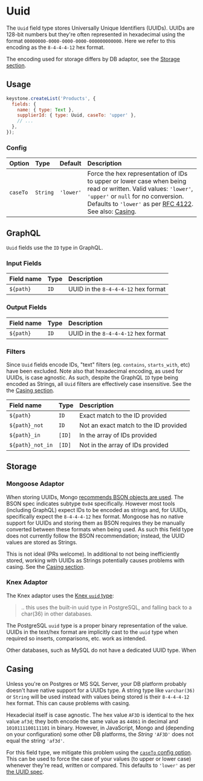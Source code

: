 <!--[meta]
section: field-types
title: Uuid
[meta]-->

# Uuid

The `Uuid` field type stores Universally Unique Identifiers (UUIDs).
UUIDs are 128-bit numbers but they're often represented in hexadecimal using the format `00000000-0000-0000-0000-000000000000`.
Here we refer to this encoding as the `8-4-4-4-12` hex format.

The encoding used for storage differs by DB adaptor, see the [Storage section](#storage).

## Usage

```js
keystone.createList('Products', {
  fields: {
    name: { type: Text },
    supplierId: { type: Uuid, caseTo: 'upper' },
    // ...
  },
});
```

### Config

| Option   | Type     | Default   | Description                                                                                                                                                                                                                                                       |
| :------- | :------- | :-------- | :---------------------------------------------------------------------------------------------------------------------------------------------------------------------------------------------------------------------------------------------------------------- |
| `caseTo` | `String` | `'lower'` | Force the hex representation of IDs to upper or lower case when being read or written. Valid values: `'lower'`, `'upper'` or `null` for no conversion. Defaults to `'lower'` as per [RFC 4122](https://tools.ietf.org/html/rfc4122). See also: [Casing](#casing). |

## GraphQL

`Uuid` fields use the `ID` type in GraphQL.

### Input Fields

| Field name | Type | Description                         |
| :--------- | :--- | :---------------------------------- |
| `${path}`  | `ID` | UUID in the `8-4-4-4-12` hex format |

### Output Fields

| Field name | Type | Description                         |
| :--------- | :--- | :---------------------------------- |
| `${path}`  | `ID` | UUID in the `8-4-4-4-12` hex format |

### Filters

Since `Uuid` fields encode IDs, "text" filters (eg. `contains`, `starts_with`, etc) have been excluded.
Note also that hexadecimal encoding, as used for UUIDs, is case agnostic.
As such, despite the GraphQL `ID` type being encoded as Strings, all `Uuid` filters are effectively case insensitive.
See the the [Casing section](#casing).

| Field name       | Type   | Description                           |
| :--------------- | :----- | :------------------------------------ |
| `${path}`        | `ID`   | Exact match to the ID provided        |
| `${path}_not`    | `ID`   | Not an exact match to the ID provided |
| `${path}_in`     | `[ID]` | In the array of IDs provided          |
| `${path}_not_in` | `[ID]` | Not in the array of IDs provided      |

## Storage

### Mongoose Adaptor

When storing UUIDs, Mongo [recommends BSON objects are used](https://docs.mongodb.com/manual/reference/method/UUID/).
The BSON spec indicates subtype `0x04` specifically.
However most tools (including GraphQL) expect IDs to be encoded as strings and, for UUIDs, specifically expect the `8-4-4-4-12` hex format.
Mongoose has no native support for UUIDs and storing them as BSON requires they be manually converted between these formats when being used.
As such this field type does not currently follow the BSON recommendation; instead, the UUID values are stored as Strings.

This is not ideal (PRs welcome).
In additional to not being inefficiently stored, working with UUIDs as Strings potentially causes problems with casing.
See the [Casing section](#casing).

### Knex Adaptor

The Knex adaptor uses the [Knex `uuid` type](https://knexjs.org/#Schema-uuid):

> .. this uses the built-in uuid type in PostgreSQL, and falling back to a char(36) in other databases.

The PostgreSQL `uuid` type is a proper binary representation of the value.
UUIDs in the text/hex format are implicitly cast to the `uuid` type when required so inserts, comparisons, etc. work as intended.

Other databases, such as MySQL do not have a dedicated UUID type.
When

## Casing

Unless you're on Postgres or MS SQL Server, your DB platform probably doesn't have native support for a UUIDs type.
A string type like `varchar(36)` or `String` will be used instead with values being stored is their `8-4-4-4-12` hex format.
This can cause problems with casing.

Hexadecial itself is case agnostic.
The hex value `AF3D` is identical to the hex value `af3d`; they both encode the same value as `44861` in decimal and `1010111100111101` in binary.
However, in JavaScript, Mongo and (depending on your configuration) some other DB platforms, the _String_ `'AF3D'` does not equal the string `'af3d'`.

For this field type, we mitigate this problem using the [`caseTo` config option](#config).
This can be used to force the case of your values (to upper or lower case) whenever they're read, written or compared.
This defaults to `'lower'` as per [the UUID spec](https://tools.ietf.org/html/rfc4122).
